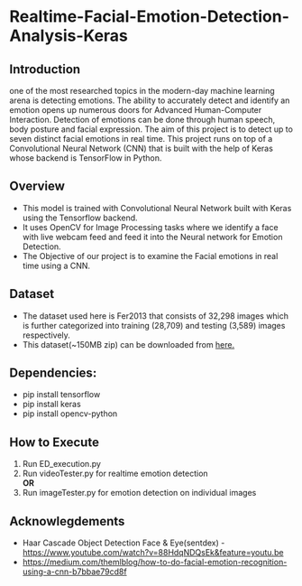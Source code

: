 # Realtime-Facial-Emotion-Detection-Analysis-Keras

## Introduction
one of the most researched topics in the modern-day machine learning arena is detecting emotions. The ability to accurately detect and identify an emotion opens up numerous doors for Advanced Human-Computer Interaction. Detection of emotions can be done through human speech, body posture and facial expression. The aim of this project is to detect up to seven distinct facial emotions in real time. This project runs on top of a Convolutional Neural Network (CNN) that is built with the help of Keras whose backend is TensorFlow in Python.

## Overview
* This model is trained with Convolutional Neural Network built with Keras using the Tensorflow backend.
* It uses OpenCV for Image Processing tasks where we identify a face with live webcam feed and feed it into the Neural network for Emotion Detection.
* The Objective of our project is to examine the Facial emotions in real time using a CNN.

## Dataset 
* The dataset used here is Fer2013 that consists of 32,298 images which is further categorized into training (28,709) and testing (3,589) images respectively.
* This dataset(~150MB zip) can be downloaded from [here.](https://www.kaggle.com/c/challenges-in-representation-learning-facial-expression-recognition-challenge/data)

## Dependencies:
* pip install tensorflow
* pip install keras
* pip install opencv-python

## How to Execute
1. Run ED_execution.py
2. Run videoTester.py for realtime emotion detection </br>
   <b>OR</b> </br>
3. Run imageTester.py for emotion detection on individual images

## Acknowlegdements
* Haar Cascade Object Detection Face & Eye(sentdex) - https://www.youtube.com/watch?v=88HdqNDQsEk&feature=youtu.be
* https://medium.com/themlblog/how-to-do-facial-emotion-recognition-using-a-cnn-b7bbae79cd8f
